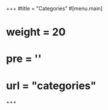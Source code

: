 +++
#title = "Categories"
#[menu.main]
#  weight = 20
#  pre = '<i class="fas fa-fw fa-folder"></i>'
#  url = "categories"
+++
